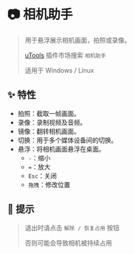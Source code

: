 # 📷 相机助手

> 用于悬浮展示相机画面，拍照或录像。
>
> [uTools](https://www.u.tools/) 插件市场搜索 `相机助手`
>
> 适用于 Windows / Linux

## ✨ 特性

- 拍照：截取一帧画面。
- 录像：录制视频及音频。
- 镜像：翻转相机画面。
- 切换：用于多个媒体设备间的切换。
- 悬浮：将相机画面悬浮在桌面。
  - `-`：缩小
  - `=`：放大
  - `Esc`：关闭
  - `拖拽`：修改位置

## 💊 提示

> 退出时请点击 `解除 / 恢复占用` 按钮
>
> 否则可能会导致相机被持续占用
